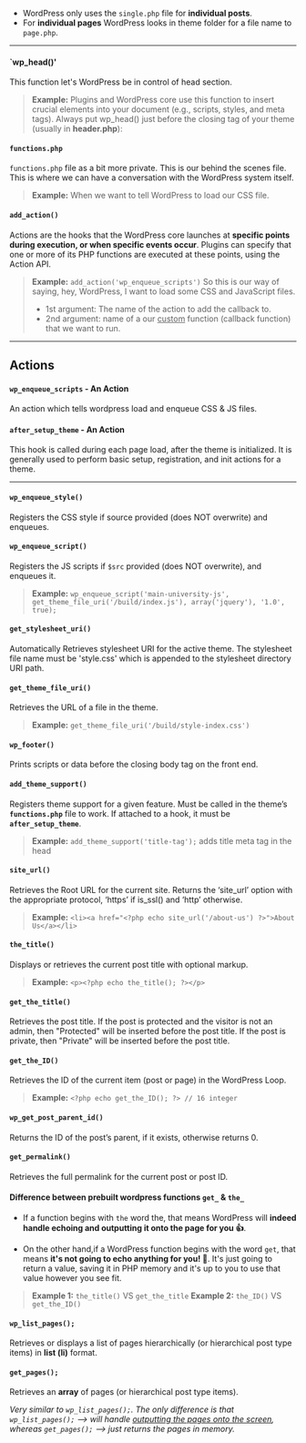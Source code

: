 - WordPress only uses the `single.php` file for **individual posts**.
- For **individual pages** WordPress looks in theme folder for a file name to `page.php`.
---

#### `wp_head()'
This function let's WordPress be in control of head section.
> **Example:** Plugins and WordPress core use this function to insert crucial elements into your document (e.g., scripts, styles, and meta tags). Always put wp_head() just before the closing tag of your theme (usually in **header.php**):


#### `functions.php`
`functions.php` file as a bit more private. This is our behind the scenes file. This is where we can have a conversation with the WordPress system itself.
> **Example:** When we want to tell WordPress to load our CSS file.


#### `add_action()`
Actions are the hooks that the WordPress core launches at **specific points during execution, or when specific events occur**. Plugins can specify that one or more of its PHP functions are executed at these points, using the Action API.

>**Example:** `add_action('wp_enqueue_scripts')` So this is our way of saying, hey, WordPress, I want to load some CSS and JavaScript files. 
> - 1st argument: The name of the action to add the callback to. 
> - 2nd argument: name of a our <u>custom</u> function (callback function) that we want to run.


--- 

## Actions

#### `wp_enqueue_scripts` - An Action
An action which tells wordpress load and enqueue CSS & JS files.

#### `after_setup_theme` - An Action

This hook is called during each page load, after the theme is initialized. It is generally used to perform basic setup, registration, and init actions for a theme.

---

#### `wp_enqueue_style()`
Registers the CSS style if source provided (does NOT overwrite) and enqueues.

#### `wp_enqueue_script()`
Registers the JS scripts if `$src` provided (does NOT overwrite), and enqueues it.

> **Example:** 
`wp_enqueue_script('main-university-js', get_theme_file_uri('/build/index.js'), array('jquery'), '1.0', true);`

#### `get_stylesheet_uri()`
Automatically Retrieves stylesheet URI for the active theme.
The stylesheet file name must be 'style.css' which is appended to the stylesheet directory URI path.

#### `get_theme_file_uri()`
Retrieves the URL of a file in the theme.
> **Example:** `get_theme_file_uri('/build/style-index.css')`

#### `wp_footer()`
Prints scripts or data before the closing body tag on the front end.

#### `add_theme_support()`
Registers theme support for a given feature.
Must be called in the theme’s **`functions.php`** file to work.
If attached to a hook, it must be **`after_setup_theme`**.
> **Example:** `add_theme_support('title-tag');`
> adds title meta tag in the head

#### `site_url()`
Retrieves the Root URL for the current site. Returns the ‘site_url’ option with the appropriate protocol, ‘https’ if is_ssl() and ‘http’ otherwise.
> **Example:** `<li><a href="<?php echo site_url('/about-us') ?>">About Us</a></li>`

#### `the_title()` 
Displays or retrieves the current post title with optional markup.
> **Example:** `<p><?php echo the_title(); ?></p>`

#### `get_the_title()`
Retrieves the post title.
If the post is protected and the visitor is not an admin, then "Protected" will be inserted before the post title. If the post is private, then "Private" will be inserted before the post title.

#### `get_the_ID()`
Retrieves the ID of the current item (post or page) in the WordPress Loop.
> **Example:** `<?php echo get_the_ID(); ?> // 16 integer` 

#### `wp_get_post_parent_id()`
Returns the ID of the post’s parent, if it exists, otherwise returns 0.

#### `get_permalink()`
Retrieves the full permalink for the current post or post ID.

#### Difference between prebuilt wordpress functions `get_` & `the_`

- If a function begins with `the` word the, that means WordPress will **indeed handle echoing and outputting it onto the page for you 👍**.

- On the other hand,if a WordPress function begins with the word `get`, that means **it's not going to echo anything for you! 🚫**. It's just going to return a value, saving it in PHP memory and it's up to you to use that value however you see fit.

> **Example 1:** `the_title()` VS `get_the_title`
> **Example 2:** `the_ID()` VS `get_the_ID()`

#### `wp_list_pages();`

Retrieves or displays a list of pages hierarchically (or hierarchical post type items) in **list (li)** format.

#### `get_pages();`
Retrieves an **array** of pages (or hierarchical post type items).  

*Very similar to `wp_list_pages();`. The only difference is that `wp_list_pages();` --> will handle <u>outputting the pages onto the screen</u>, whereas `get_pages();` --> just returns the pages in memory.*